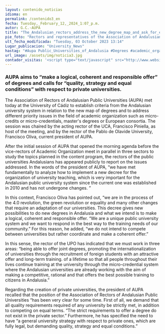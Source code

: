 ```yaml
---
layout: contenido_noticias
idioma: en
permalink: /contenido3_en
fecha: Tuesday,_February_12,_2024_1:07_p.m.
autor: G.C.-AUPA
title: "The_Andalusian_rectors_address_the_new_degree_map_and_ask_for_equality_with_respect_to_private_universities"
pie_foto: "Rectors and representatives of the Association of Andalusian Public Universities (AUPA)"
ult_fecha_modificada: "Tuesday, 03 October 2023 13:14"
Lugar_publicacion: "University_News"
hastag: "#Aupa Public_Universities_of_Andalusia #Degrees #academic_organization #private_universities"
url_image: /assets/img/noticia3.jpg
contador_visitas: '<script type="text/javascript" src="http://www.websitegoodies.com/counter.php?id=75448&color=%231253bd"></script>'
---
```


### AUPA aims to “make a logical, coherent and responsible offer” of degrees and calls for “quality, strategy and equal conditions” with respect to private universities.

The Association of Rectors of Andalusian Public Universities (AUPA) met today at the University of Cádiz to establish criteria from the Andalusian university system in relation to the new map of degrees and to address different priority issues in the field of academic organization such as micro-credits or micro-credentials, master's degrees or European consortia. The session was chaired by the acting rector of the UCA, Francisco Piniella, as host of the meeting, and by the rector of the Pablo de Olavide University, Francisco Oliva, current president of AUPA.

After the initial session of AUPA that opened the morning agenda before the vice-rectors of Academic Organization meet in parallel in three sectors to study the topics planned in the content program, the rectors of the public universities Andalusians has appeared publicly to report on the issues addressed. In the words of the president of AUPA, “we have met fundamentally to analyze how to implement a new decree for the organization of university teaching, which is very important for the Andalusian public university system since the current one was established in 2010 and has not undergone changes. ”

In this context, Francisco Oliva has pointed out, “we are in the process of the 4.0 revolution, the green revolution or equality and many other changes that require an adaptation of our universities. This decree gives new possibilities to do new degrees in Andalusia and what we intend is to make a logical, coherent and responsible offer. “We are a unique public university system and we want to respond in the best way to the training needs of our community.” For this reason, he added, “we do not intend to compete between universities but rather coordinate and make a coherent offer.”

In this sense, the rector of the UPO has indicated that we must work in three areas: “being able to offer joint degrees, promoting the internationalization of universities through the recruitment of foreign students with an attractive offer and long-term training. of a lifetime so that all people throughout their lives continue training at the university through the micro-credential system where the Andalusian universities are already working with the aim of making a competitive, rational and that offers the best possible training to citizens in Andalusia.”

Regarding the creation of private universities, the president of AUPA recalled that the position of the Association of Rectors of Andalusian Public Universities “has been very clear for some time. First of all, we demand that all quality requirements required of any university be strictly met, in addition to competing on equal terms. “The strict requirements to offer a degree do not exist in the private sector.” Furthermore, he has specified the need to have “a general university strategy with respect to private ones, which are fully legal, but demanding quality, strategy and equal conditions.”